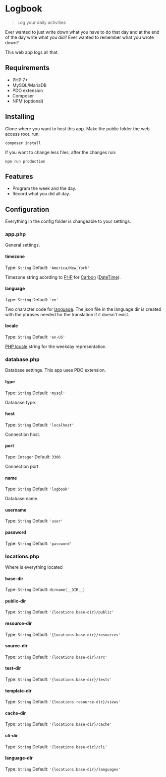 # Logbook
> Log your daily activities

Ever wanted to just write down what you have to do that day and at the end of the day write what you did?
Ever wanted to remember what you wrote down?

This web app logs all that.

## Requirements

* PHP 7+
* MySQL/MariaDB
* PDO extension
* Composer
* NPM (optional)

## Installing

Clone where you want to host this app.
Make the public folder the web access root.
run:
```shell
composer install
```

If you want to change less files, after the changes run:
```shell
npm run production
```

## Features

* Program the week and the day.
* Record what you did all day.

## Configuration

Everything in the config folder is changeable to your settings.

### app.php

General settings.

#### timezone
Type: `String`
Default: `'America/New_York'`

Timezone string acording to [PHP](http://php.net/manual/en/timezones.php) for [Carbon](http://carbon.nesbot.com/) ([DateTime](http://php.net/manual/en/class.datetime.php)).

#### language
Type: `String`
Default: `'en'`

Two character code for [language](https://www.w3schools.com/tags/ref_language_codes.asp). The json file in the language dir is created with the phrases needed for the translation if it doesn't exist.

#### locale
Type: `String`
Default: `'en-US'`

[PHP locale](http://php.net/manual/en/class.locale.php) string for the weekday representation.

### database.php

Database settings. This app uses PDO extension.

#### type
Type: `String`
Default: `'mysql'`

Database type.

#### host
Type: `String`
Default: `'localhost'`

Connection host.

#### port
Type: `Integer`
Default: `3306`

Connection port.

#### name
Type: `String`
Default: `'logbook'`

Database name.

#### username
Type: `String`
Default: `'user'`

#### password
Type: `String`
Default: `'password'`

### locations.php

Where is everything located

#### base-dir
Type: `String`
Default: `dirname(__DIR__)`

#### public-dir
Type: `String`
Default: `'{locations.base-dir}/public'`

#### resource-dir
Type: `String`
Default: `'{locations.base-dir}/resources'`

#### source-dir
Type: `String`
Default: `'{locations.base-dir}/src'`

#### test-dir
Type: `String`
Default: `'{locations.base-dir}/tests'`

#### template-dir
Type: `String`
Default: `'{locations.resource-dir}/views'`

#### cache-dir
Type: `String`
Default: `'{locations.base-dir}/cache'`

#### cli-dir
Type: `String`
Default: `'{locations.base-dir}/cli'`

#### language-dir
Type: `String`
Default: `'{locations.base-dir}/languages'`
